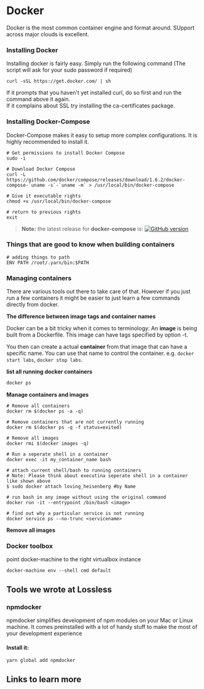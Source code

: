 # Docker
Docker is the most common container engine and format around. SUpport across major clouds is excellent.

### Installing Docker
Installing docker is fairly easy. Simply run the following command
(The script will ask for your sudo password if required)

    curl -sSL https://get.docker.com/ | sh
    
If it prompts that you haven't yet installed curl, do so first and run the command above it again.  
If it complains about SSL try installing the ca-certificates package.

### Installing Docker-Compose

Docker-Compose makes it easy to setup more complex configurations. It is highly recommended to install it.

```shell
# Get permissions to install Docker Compose
sudo -i

# Download Docker Compose
curl -L https://github.com/docker/compose/releases/download/1.6.2/docker-compose-`uname -s`-`uname -m` > /usr/local/bin/docker-compose

# Give it executable rights
chmod +x /usr/local/bin/docker-compose

# return to previous rights
exit
```

> **Note:** the latest release for **docker-compose** is: [![GitHub version](https://badge.fury.io/gh/docker%2Fcompose.svg)](https://badge.fury.io/gh/docker%2Fcompose)

### Things that are good to know when building containers

```
# adding things to path
ENV PATH /root/.yarn/bin:$PATH
```

### Managing containers
There are various tools out there to take care of that. However if you just run a few containers it might be easier to just learn a few commands directly from docker.

**The difference between image tags and container names**

Docker can be a bit tricky when it comes to terminology: An **image** is being built from a Dockerfile. This image can have tags specified by option -t.

You then can create a actual **container** from that image that can have a specific name. You can use that name to control the container. e.g. `docker start labs`, `docker stop labs`.

**list all running docker containers**

```sh
docker ps
```

**Manage containers and images**

```shell
# Remove all containers
docker rm $(docker ps -a -q)

# Remove containers that are not currently running
docker rm $(docker ps -q -f status=exited)

# Remove all images
docker rmi $(docker images -q)

# Run a seperate shell in a container
docker exec -it my_container_name bash

# attach current shell/bash to running containers
# Note: Please think about executina seperate shell in a container like shown above
$ sudo docker attach loving_heisenberg #by Name

# run bash in any image without using the original command
docker run -it --entrypoint /bin/bash <image>

# find out why a particular service is not running
docker service ps --no-trunc <servicename>
```

**Remove all images**

### Docker toolbox
point docker-machine to the right virtualbox instance

```shell
docker-machine env --shell cmd default
```

## Tools we wrote at Lossless

### npmdocker
npmdocker simplifies development of npm modules on your Mac or Linux machine.
It comes preinstalled with a lot of handy stuff to make the most of your development experience

#### Install it:

```shell
yarn global add npmdocker
```

## Links to learn more
